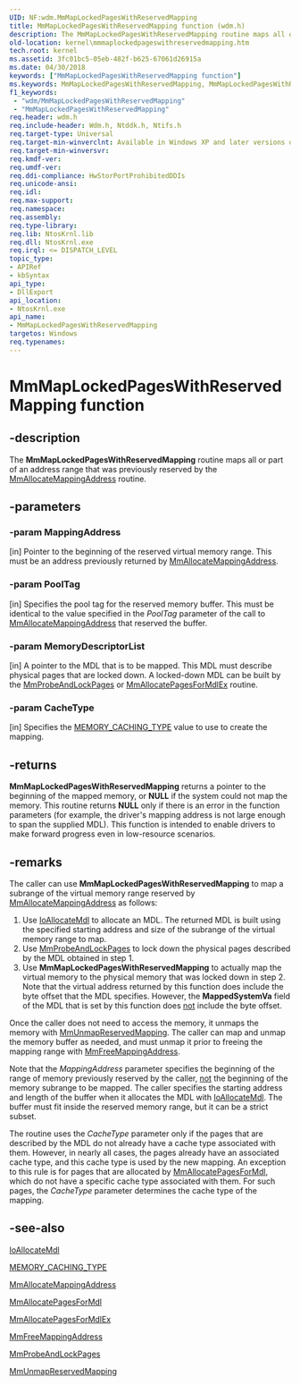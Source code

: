 ```yaml
---
UID: NF:wdm.MmMapLockedPagesWithReservedMapping
title: MmMapLockedPagesWithReservedMapping function (wdm.h)
description: The MmMapLockedPagesWithReservedMapping routine maps all or part of an address range that was previously reserved by the MmAllocateMappingAddress routine.
old-location: kernel\mmmaplockedpageswithreservedmapping.htm
tech.root: kernel
ms.assetid: 3fc01bc5-05eb-482f-b625-67061d26915a
ms.date: 04/30/2018
keywords: ["MmMapLockedPagesWithReservedMapping function"]
ms.keywords: MmMapLockedPagesWithReservedMapping, MmMapLockedPagesWithReservedMapping routine [Kernel-Mode Driver Architecture], k106_32161803-dd44-4a5f-a5c0-da6b1a78982c.xml, kernel.mmmaplockedpageswithreservedmapping, wdm/MmMapLockedPagesWithReservedMapping
f1_keywords:
 - "wdm/MmMapLockedPagesWithReservedMapping"
 - "MmMapLockedPagesWithReservedMapping"
req.header: wdm.h
req.include-header: Wdm.h, Ntddk.h, Ntifs.h
req.target-type: Universal
req.target-min-winverclnt: Available in Windows XP and later versions of Windows.
req.target-min-winversvr: 
req.kmdf-ver: 
req.umdf-ver: 
req.ddi-compliance: HwStorPortProhibitedDDIs
req.unicode-ansi: 
req.idl: 
req.max-support: 
req.namespace: 
req.assembly: 
req.type-library: 
req.lib: NtosKrnl.lib
req.dll: NtosKrnl.exe
req.irql: <= DISPATCH_LEVEL
topic_type:
- APIRef
- kbSyntax
api_type:
- DllExport
api_location:
- NtosKrnl.exe
api_name:
- MmMapLockedPagesWithReservedMapping
targetos: Windows
req.typenames: 
---
```


# MmMapLockedPagesWithReservedMapping function


## -description


The <b>MmMapLockedPagesWithReservedMapping</b> routine maps all or part of an address range that was previously reserved by the <a href="https://docs.microsoft.com/windows-hardware/drivers/ddi/wdm/nf-wdm-mmallocatemappingaddress">MmAllocateMappingAddress</a> routine. 


## -parameters




### -param MappingAddress 
[in]
Pointer to the beginning of the reserved virtual memory range. This must be an address previously returned by <a href="https://docs.microsoft.com/windows-hardware/drivers/ddi/wdm/nf-wdm-mmallocatemappingaddress">MmAllocateMappingAddress</a>.


### -param PoolTag 
[in]
Specifies the pool tag for the reserved memory buffer. This must be identical to the value specified in the <i>PoolTag</i> parameter of the call to <a href="https://docs.microsoft.com/windows-hardware/drivers/ddi/wdm/nf-wdm-mmallocatemappingaddress">MmAllocateMappingAddress</a> that reserved the buffer. 


### -param MemoryDescriptorList 
[in]
A pointer to the MDL that is to be mapped. This MDL must describe physical pages that are locked down. A locked-down MDL can be built by the <a href="https://docs.microsoft.com/windows-hardware/drivers/ddi/wdm/nf-wdm-mmprobeandlockpages">MmProbeAndLockPages</a> or <a href="https://docs.microsoft.com/windows-hardware/drivers/ddi/wdm/nf-wdm-mmallocatepagesformdlex">MmAllocatePagesForMdlEx</a> routine. 


### -param CacheType 
[in]
Specifies the <a href="https://docs.microsoft.com/windows-hardware/drivers/ddi/wdm/ne-wdm-_memory_caching_type">MEMORY_CACHING_TYPE</a> value to use to create the mapping.


## -returns



<b>MmMapLockedPagesWithReservedMapping</b> returns a pointer to the beginning of the mapped memory, or <b>NULL</b> if the system could not map the memory. This routine returns <b>NULL</b> only if there is an error in the function parameters (for example, the driver's mapping address is not large enough to span the supplied MDL). This function is intended to enable drivers to make forward progress even in low-resource scenarios.




## -remarks



The caller can use <b>MmMapLockedPagesWithReservedMapping</b> to map a subrange of the virtual memory range reserved by <a href="https://docs.microsoft.com/windows-hardware/drivers/ddi/wdm/nf-wdm-mmallocatemappingaddress">MmAllocateMappingAddress</a> as follows: 

<ol>
<li>
Use <a href="https://docs.microsoft.com/windows-hardware/drivers/ddi/wdm/nf-wdm-ioallocatemdl">IoAllocateMdl</a> to allocate an MDL. The returned MDL is built using the specified starting address and size of the subrange of the virtual memory range to map. 

</li>
<li>
Use <a href="https://docs.microsoft.com/windows-hardware/drivers/ddi/wdm/nf-wdm-mmprobeandlockpages">MmProbeAndLockPages</a> to lock down the physical pages described by the MDL obtained in step 1.

</li>
<li>
Use <b>MmMapLockedPagesWithReservedMapping</b> to actually map the virtual memory to the physical memory that was locked down in step 2. Note that the virtual address returned by this function does include the byte offset that the MDL specifies. However, the <b>MappedSystemVa</b> field of the MDL that is set by this function does <u>not</u> include the byte offset. 

</li>
</ol>
Once the caller does not need to access the memory, it unmaps the memory with <a href="https://docs.microsoft.com/windows-hardware/drivers/ddi/wdm/nf-wdm-mmunmapreservedmapping">MmUnmapReservedMapping</a>. The caller can map and unmap the memory buffer as needed, and must unmap it prior to freeing the mapping range with <a href="https://docs.microsoft.com/windows-hardware/drivers/ddi/wdm/nf-wdm-mmfreemappingaddress">MmFreeMappingAddress</a>. 

Note that the <i>MappingAddress</i> parameter specifies the beginning of the range of memory previously reserved by the caller, <u>not</u> the beginning of the memory subrange to be mapped. The caller specifies the starting address and length of the buffer when it allocates the MDL with <a href="https://docs.microsoft.com/windows-hardware/drivers/ddi/wdm/nf-wdm-ioallocatemdl">IoAllocateMdl</a>. The buffer must fit inside the reserved memory range, but it can be a strict subset.

The routine uses the <i>CacheType</i> parameter only if the pages that are described by the MDL do not already have a cache type associated with them. However, in nearly all cases, the pages already have an associated cache type, and this cache type is used by the new mapping. An exception to this rule is for pages that are allocated by <a href="https://docs.microsoft.com/windows-hardware/drivers/ddi/wdm/nf-wdm-mmallocatepagesformdl">MmAllocatePagesForMdl</a>, which do not have a specific cache type associated with them. For such pages, the <i>CacheType</i> parameter determines the cache type of the mapping. 




## -see-also




<a href="https://docs.microsoft.com/windows-hardware/drivers/ddi/wdm/nf-wdm-ioallocatemdl">IoAllocateMdl</a>



<a href="https://docs.microsoft.com/windows-hardware/drivers/ddi/wdm/ne-wdm-_memory_caching_type">MEMORY_CACHING_TYPE</a>



<a href="https://docs.microsoft.com/windows-hardware/drivers/ddi/wdm/nf-wdm-mmallocatemappingaddress">MmAllocateMappingAddress</a>



<a href="https://docs.microsoft.com/windows-hardware/drivers/ddi/wdm/nf-wdm-mmallocatepagesformdl">MmAllocatePagesForMdl</a>



<a href="https://docs.microsoft.com/windows-hardware/drivers/ddi/wdm/nf-wdm-mmallocatepagesformdlex">MmAllocatePagesForMdlEx</a>



<a href="https://docs.microsoft.com/windows-hardware/drivers/ddi/wdm/nf-wdm-mmfreemappingaddress">MmFreeMappingAddress</a>



<a href="https://docs.microsoft.com/windows-hardware/drivers/ddi/wdm/nf-wdm-mmprobeandlockpages">MmProbeAndLockPages</a>



<a href="https://docs.microsoft.com/windows-hardware/drivers/ddi/wdm/nf-wdm-mmunmapreservedmapping">MmUnmapReservedMapping</a>
 

 

